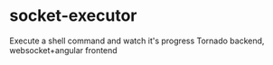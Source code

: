 # socket-executor
Execute a shell command and watch it's progress Tornado backend, websocket+angular frontend
